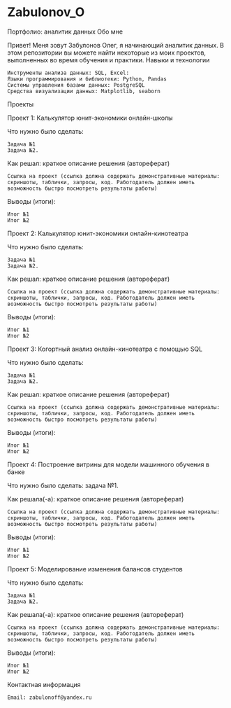 # Zabulonov_O
Портфолио: аналитик данных
Обо мне

Привет! Меня зовут Забулонов Олег, я начинающий аналитик данных. В этом репозитории вы можете найти некоторые из моих проектов, выполненных во время обучения и практики.
Навыки и технологии

    Инструменты анализа данных: SQL, Excel:
    Языки программирования и библиотеки: Python, Pandas
    Системы управления базами данных: PostgreSQL
    Средства визуализации данных: Matplotlib, seaborn
   
Проекты

Проект 1: Калькулятор юнит-экономики онлайн-школы

Что нужно было сделать:

    Задача №1
    Задача №2.

Как решал: краткое описание решения (автореферат)

    Ссылка на проект (ссылка должна содержать демонстративные материалы: скриншоты, таблички, запросы, код. Работодатель должен иметь возможность быстро посмотреть результаты работы)

Выводы (итоги):

    Итог №1
    Итог №2


Проект 2: Калькулятор юнит-экономики онлайн-кинотеатра

Что нужно было сделать:

    Задача №1
    Задача №2.

Как решал: краткое описание решения (автореферат)

    Ссылка на проект (ссылка должна содержать демонстративные материалы: скриншоты, таблички, запросы, код. Работодатель должен иметь возможность быстро посмотреть результаты работы)

Выводы (итоги):

    Итог №1
    Итог №2



Проект 3: Когортный анализ онлайн-кинотеатра с помощью SQL

Что нужно было сделать:

    Задача №1
    Задача №2.

Как решал: краткое описание решения (автореферат)

    Ссылка на проект (ссылка должна содержать демонстративные материалы: скриншоты, таблички, запросы, код. Работодатель должен иметь возможность быстро посмотреть результаты работы)

Выводы (итоги):

    Итог №1
    Итог №2


Проект 4: Построение витрины для модели машинного обучения в банке

Что нужно было сделать: задача №1.

Как решала(-а): краткое описание решения (автореферат)

    Ссылка на проект (ссылка должна содержать демонстративные материалы: скриншоты, таблички, запросы, код. Работодатель должен иметь возможность быстро посмотреть результаты работы)

Выводы (итоги):

    Итог №1
    Итог №2


Проект 5: Моделирование изменения балансов студентов

Что нужно было сделать:

    Задача №1
    Задача №2.

Как решала(-а): краткое описание решения (автореферат)

    Ссылка на проект (ссылка должна содержать демонстративные материалы: скриншоты, таблички, запросы, код. Работодатель должен иметь возможность быстро посмотреть результаты работы)

Выводы (итоги):

    Итог №1
    Итог №2

Контактная информация

    Email: zabulonoff@yandex.ru
